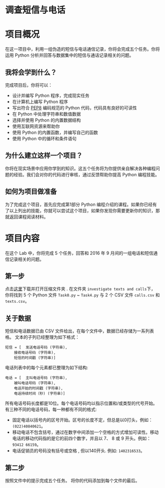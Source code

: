 # 调查短信与电话

项目概况
================
在这一项目中，利用一组伪造的短信与电话通信记录，你将会完成五个任务。你将运用 Python 分析并回答与数据集中的短信与通话记录相关的问题。

我将会学到什么？
---------------------------
完成项目后，你将可以：

* 设计并编写 Python 程序，完成现实任务
* 在计算机上编写 Python 程序
* 写出符合 [PEP8](https://www.python.org/dev/peps/pep-0008/) 编码规范的 Python 代码，代码具有良好的可读性
* 在 Python 中处理字符串和数值数据
* 选择并使用 Python 的内置数据结构
* 使用互联网资源来帮助你
* 使用 Python 的内置函数，并编写自己的函数
* 使用 Python 中的循环和条件语句

为什么建立这样一个项目？
-------------
你将在现实场景中应用你学到的知识。这五个任务将为你提供亲自解决各种编程问题的经验。我们会对你的代码进行审核，通过反馈帮助你提高 Python 编程技能。

如何为项目做准备
------
为了完成这个项目，首先应完成第1部分 Python 编程介绍的课程。如果你已经有了以上列出的技能，你就可以尝试这个项目，如果你发现你需要更新你的知识，那就返回课程阅读材料。

项目内容
================
在这个 Lab 中，你将完成 5 个任务，回答和 2016 年 9 月间的一组电话和短信通信记录相关的问题。

第一步
--------
点击[这里](https://github.com/udacity/cn-python-foundation.git)下载并打开压缩文件夹 . 在文件夹 `investigate texts and calls`下， 你将找到 5 个 Python 文件 `Task0.py` ~ `Task4.py` 与 2 个 CSV 文件 `calls.csv` 和 `texts.csv`。

关于数据
---------

短信和电话数据已由 CSV 文件给出，在每个文件中，数据已经存储为一系列表格。
文本的子列已经整理为如下格式：

```
短信 = [	发送电话号码 (字符串),
	接收电话号码 (字符串),
	短信的时间戳 (字符串)]
```
电话列表中的每个元素都已整理为如下结构:

```
电话 = [	主叫电话号码 (字符串),
	被叫电话号码 (字符串),
	电话开始的时间戳 (字符串),
	电话持续时间（秒) (字符串)]
```

所有电话号码长度都是10位。每个电话号码均以指示位置和/或类型的代号开始。有三种不同的电话号码，每一种都有不同的格式:

* 固定电话以括号内的区号开始。区号的长度不定，但总是以0打头，例如：`(022)40840621`。
* 移动电话不包含括号，通过在数字中间添加一个空格的方式增加可读性。移动电话的移动代码指的是它的前四个数字，并且以 7、 8 或 9 开头。例如：`93412 66159`。
* 电话促销员的号码没有括号或空格 , 但以140开头. 例如: `1402316533`。

第二步
----------
按照文件中的提示完成五个任务。
将你的代码添加到每个文件的最后。





